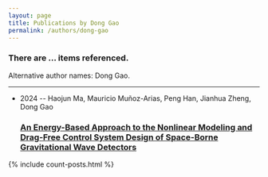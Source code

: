 ```yaml
---
layout: page
title: Publications by Dong Gao
permalink: /authors/dong-gao
---
```


<h3 id="number-posts">There are ... items referenced.</h3>
<p id='info-authors'>Alternative author names: Dong Gao.</p>
<hr />
<ul class="post-list">
<li><span class='post-meta'>2024 -- Haojun Ma, Mauricio Muñoz-Arias, Peng Han, Jianhua Zheng, Dong Gao</span><h3><a class='post-link' href="{{ site.baseurl }}/an-energy-based-approach-to-the-nonlinear-modeling-and-drag-free-control-system-design-of-space-borne-gravitational-wave-detectors">An Energy-Based Approach to the Nonlinear Modeling and Drag-Free Control System Design of Space-Borne Gravitational Wave Detectors</a></h3></li>

</ul>
{% include count-posts.html %}
